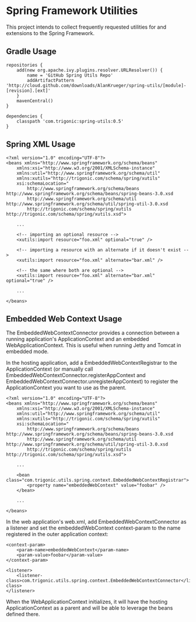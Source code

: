 # Spring Framework Utilities

This project intends to collect frequently requested utilities for and extensions to the Spring Framework.

## Gradle Usage

    repositories {
        add(new org.apache.ivy.plugins.resolver.URLResolver()) {
            name = 'GitHub Spring Utils Repo'
            addArtifactPattern 'http://cloud.github.com/downloads/AlanKrueger/spring-utils/[module]-[revision].[ext]'
        }
        mavenCentral()
    }

    dependencies {
        classpath 'com.trigonic:spring-utils:0.5'
    }


## Spring XML Usage

    <?xml version="1.0" encoding="UTF-8"?>
    <beans xmlns="http://www.springframework.org/schema/beans"
        xmlns:xsi="http://www.w3.org/2001/XMLSchema-instance"
        xmlns:util="http://www.springframework.org/schema/util"
        xmlns:xutils="http://trigonic.com/schema/spring/xutils"
        xsi:schemaLocation="
            http://www.springframework.org/schema/beans http://www.springframework.org/schema/beans/spring-beans-3.0.xsd        
            http://www.springframework.org/schema/util http://www.springframework.org/schema/util/spring-util-3.0.xsd
            http://trigonic.com/schema/spring/xutils http://trigonic.com/schema/spring/xutils.xsd">

        ...
    
        <!-- importing an optional resource -->
        <xutils:import resource="foo.xml" optional="true" />    
    
        <!-- importing a resource with an alternate if it doesn't exist -->
        <xutils:import resource="foo.xml" alternate="bar.xml" />    
    
        <!-- the same where both are optional -->
        <xutils:import resource="foo.xml" alternate="bar.xml" optional="true" />    

        ...
        
    </beans>

## Embedded Web Context Usage

The EmbeddedWebContextConnector provides a connection between a running application's ApplicationContext and an embedded
WebApplicationContext.  This is useful when running Jetty and Tomcat in embedded mode.

In the hosting application, add a EmbeddedWebContextRegistrar to the ApplicationContext (or manually call
EmbeddedWebContextConnector.registerAppContext and EmbeddedWebContextConnector.unregisterAppContext) to register
the ApplicationContext you want to use as the parent.

    <?xml version="1.0" encoding="UTF-8"?>
    <beans xmlns="http://www.springframework.org/schema/beans"
        xmlns:xsi="http://www.w3.org/2001/XMLSchema-instance"
        xmlns:util="http://www.springframework.org/schema/util"
        xmlns:xutils="http://trigonic.com/schema/spring/xutils"
        xsi:schemaLocation="
            http://www.springframework.org/schema/beans http://www.springframework.org/schema/beans/spring-beans-3.0.xsd
            http://www.springframework.org/schema/util http://www.springframework.org/schema/util/spring-util-3.0.xsd
            http://trigonic.com/schema/spring/xutils http://trigonic.com/schema/spring/xutils.xsd">

        ...

        <bean class="com.trigonic.utils.spring.context.EmbeddedWebContextRegistrar">
            <property name="embeddedWebContext" value="foobar" />
        </bean>

        ...

    </beans>

In the web application's web.xml, add EmbeddedWebContextConnector as a listener and set the embeddedWebContext context-param
to the name registered in the outer application context:

    <context-param>
        <param-name>embeddedWebContext</param-name>
        <param-value>foobar</param-value>
    </context-param>

    <listener>
        <listener-class>com.trigonic.utils.spring.context.EmbeddedWebContextConnector</listener-class>
    </listener>

When the WebApplicationContext initializes, it will have the hosting ApplicationContext as a parent and will be able to leverage
the beans defined there.

